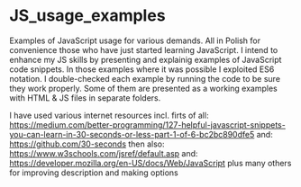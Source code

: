 # JS_usage_examples
Examples of JavaScript usage for various demands. 
All in Polish for convenience those who have just started learning JavaScript.
I intend to enhance my JS skills by presenting and explainig examples of JavaScript code snippets.
In those examples where it was possible I exploited ES6 notation.
I double-checked each example by running the code to be sure they work properly. 
Some of them are presented as a working examples with HTML & JS files in separate folders.

I have used various internet resources incl. firts of all: 
https://medium.com/better-programming/127-helpful-javascript-snippets-you-can-learn-in-30-seconds-or-less-part-1-of-6-bc2bc890dfe5 
and:
https://github.com/30-seconds
then also:
https://www.w3schools.com/jsref/default.asp
and:
https://developer.mozilla.org/en-US/docs/Web/JavaScript
plus many others for improving description and making options